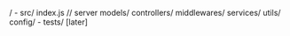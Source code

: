 /
    - src/
        index.js // server
        models/
        controllers/
        middlewares/
        services/
        utils/
        config/
    - tests/ [later] 